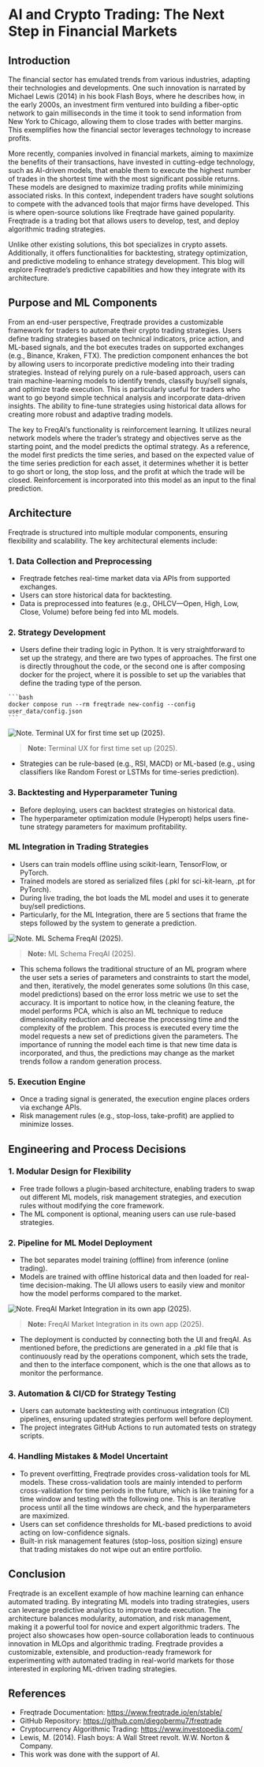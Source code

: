 # AI and Crypto Trading: The Next Step in Financial Markets

## Introduction

The financial sector has emulated trends from various industries, adapting their technologies and developments. One such innovation is narrated by Michael Lewis (2014) in his book Flash Boys, where he describes how, in the early 2000s, an investment firm ventured into building a fiber-optic network to gain milliseconds in the time it took to send information from New York to Chicago, allowing them to close trades with better margins. This exemplifies how the financial sector leverages technology to increase profits.

More recently, companies involved in financial markets, aiming to maximize the benefits of their transactions, have invested in cutting-edge technology, such as AI-driven models, that enable them to execute the highest number of trades in the shortest time with the most significant possible returns. These models are designed to maximize trading profits while minimizing associated risks. In this context, independent traders have sought solutions to compete with the advanced tools that major firms have developed. This is where open-source solutions like Freqtrade have gained popularity. Freqtrade is a trading bot that allows users to develop, test, and deploy algorithmic trading strategies.

Unlike other existing solutions, this bot specializes in crypto assets. Additionally, it offers functionalities for backtesting, strategy optimization, and predictive modeling to enhance strategy development. This blog will explore Freqtrade’s predictive capabilities and how they integrate with its architecture.

## Purpose and ML Components

From an end-user perspective, Freqtrade provides a customizable framework for traders to automate their crypto trading strategies. Users define trading strategies based on technical indicators, price action, and ML-based signals, and the bot executes trades on supported exchanges (e.g., Binance, Kraken, FTX).
The prediction component enhances the bot by allowing users to incorporate predictive modeling into their trading strategies. Instead of relying purely on a rule-based approach, users can train machine-learning models to identify trends, classify buy/sell signals, and optimize trade execution. This is particularly useful for traders who want to go beyond simple technical analysis and incorporate data-driven insights. The ability to fine-tune strategies using historical data allows for creating more robust and adaptive trading models.

The key to FreqAI’s functionality is reinforcement learning. It utilizes neural network models where the trader’s strategy and objectives serve as the starting point, and the model predicts the optimal strategy. As a reference, the model first predicts the time series, and based on the expected value of the time series prediction for each asset, it determines whether it is better to go short or long, the stop loss, and the profit at which the trade will be closed. Reinforcement is incorporated into this model as an input to the final prediction.

## Architecture

Freqtrade is structured into multiple modular components, ensuring flexibility and scalability. The key architectural elements include:

### 1. Data Collection and Preprocessing
   
- Freqtrade fetches real-time market data via APIs from supported exchanges.
- Users can store historical data for backtesting.
- Data is preprocessed into features (e.g., OHLCV—Open, High, Low, Close, Volume) before being fed into ML models.

### 2. Strategy Development
  
- Users define their trading logic in Python. It is very straightforward to set up the strategy, and there are two types of approaches. The first one is directly throughout the code, or the second one is after composing docker for the project, where it is possible to set up the variables that define the trading type of the person.

<pre><code>```bash
docker compose run --rm freqtrade new-config --config user_data/config.json
```</code></pre>

![Note. Terminal UX for first time set up (2025).](image1.png)
> **Note:** Terminal UX for first time set up (2025).

- Strategies can be rule-based (e.g., RSI, MACD) or ML-based (e.g., using classifiers like Random Forest or LSTMs for time-series prediction).

### 3. Backtesting and Hyperparameter Tuning

- Before deploying, users can backtest strategies on historical data.
- The hyperparameter optimization module (Hyperopt) helps users fine-tune strategy parameters for maximum profitability.

### ML Integration in Trading Strategies

- Users can train models offline using scikit-learn, TensorFlow, or PyTorch.
- Trained models are stored as serialized files (.pkl for sci-kit-learn, .pt for PyTorch).
- During live trading, the bot loads the ML model and uses it to generate buy/sell predictions.
- Particularly, for the ML Integration, there are 5 sections that frame the steps followed by the system to generate a prediction.

![Note. ML Schema FreqAI (2025).](image2.png)
> **Note:** ML Schema FreqAI (2025).

- This schema follows the traditional structure of an ML program where the user sets a series of parameters and constraints to start the model, and then, iteratively, the model generates some solutions (In this case, model predictions) based on the error loss metric we use to set the accuracy. It is important to notice how, in the cleaning feature, the model performs PCA, which is also an ML technique to reduce dimensionality reduction and decrease the processing time and the complexity of the problem. This process is executed every time the model requests a new set of predictions given the parameters. The importance of running the model each time is that new time data is incorporated, and thus, the predictions may change as the market trends follow a random generation process.

### 5. Execution Engine

- Once a trading signal is generated, the execution engine places orders via exchange APIs.
- Risk management rules (e.g., stop-loss, take-profit) are applied to minimize losses.

## Engineering and Process Decisions

### 1. Modular Design for Flexibility

- Free trade follows a plugin-based architecture, enabling traders to swap out different ML models, risk management strategies, and execution rules without modifying the core framework.
- The ML component is optional, meaning users can use rule-based strategies.

### 2. Pipeline for ML Model Deployment

- The bot separates model training (offline) from inference (online trading).
- Models are trained with offline historical data and then loaded for real-time decision-making. The UI allows users to easily view and monitor how the model performs compared to the market.

![Note. FreqAI Market Integration in its own app (2025).](image3.png)
> **Note:** FreqAI Market Integration in its own app (2025).

- The deployment is conducted by connecting both the UI and freqAI. As mentioned before, the predictions are generated in a .pkl file that is continuously read by the operations component, which sets the trade, and then to the interface component, which is the one that allows as to monitor the performance.

### 3. Automation & CI/CD for Strategy Testing

- Users can automate backtesting with continuous integration (CI) pipelines, ensuring updated strategies perform well before deployment.
- The project integrates GitHub Actions to run automated tests on strategy scripts.

### 4. Handling Mistakes & Model Uncertaint

- To prevent overfitting, Freqtrade provides cross-validation tools for ML models. These cross-validation tools are mainly intended to perform cross-validation for time periods in the future, which is like training for a time window and testing with the following one. This is an iterative process until all the time windows are check, and the hyperparameters are maximized.
- Users can set confidence thresholds for ML-based predictions to avoid acting on low-confidence signals.
- Built-in risk management features (stop-loss, position sizing) ensure that trading mistakes do not wipe out an entire portfolio.

## Conclusion

Freqtrade is an excellent example of how machine learning can enhance automated trading. By integrating ML models into trading strategies, users can leverage predictive analytics to improve trade execution. The architecture balances modularity, automation, and risk management, making it a powerful tool for novice and expert algorithmic traders. The project also showcases how open-source collaboration leads to continuous innovation in MLOps and algorithmic trading.
Freqtrade provides a customizable, extensible, and production-ready framework for experimenting with automated trading in real-world markets for those interested in exploring ML-driven trading strategies. 

## References

- Freqtrade Documentation: https://www.freqtrade.io/en/stable/
- GitHub Repository: https://github.com/diegobermu7/freqtrade
- Cryptocurrency Algorithmic Trading: https://www.investopedia.com/
- Lewis, M. (2014). Flash boys: A Wall Street revolt. W.W. Norton & Company.
- This work was done with the support of AI.
